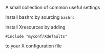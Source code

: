 A small collection of common useful settings

Install bashrc by sourcing `bashrc`

Install Xresources by adding
```
#include "myconf/Xdefaults"
```

to your X configuration file
